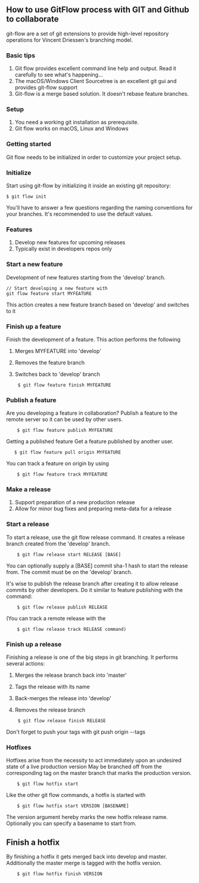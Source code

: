 ## How to use GitFlow process with GIT and Github to collaborate
git-flow are a set of git extensions to provide high-level repository operations for Vincent Driessen's branching model.

### Basic tips
1. Git flow provides excellent command line help and output. Read it carefully to see what's happening...
2. The macOS/Windows Client Sourcetree is an excellent git gui and provides git-flow support
3. Git-flow is a merge based solution. It doesn't rebase feature branches.

### Setup
1. You need a working git installation as prerequisite.
2. Git flow works on macOS, Linux and Windows

### Getting started
Git flow needs to be initialized in order to customize your project setup.

### Initialize
Start using git-flow by initializing it inside an existing git repository:

    $ git flow init
    
You'll have to answer a few questions regarding the naming conventions for your branches.
It's recommended to use the default values.

### Features
1. Develop new features for upcoming releases
2. Typically exist in developers repos only

### Start a new feature
Development of new features starting from the 'develop' branch.

    // Start developing a new feature with
    git flow feature start MYFEATURE
    
This action creates a new feature branch based on 'develop' and switches to it

### Finish up a feature
Finish the development of a feature. This action performs the following

1. Merges MYFEATURE into 'develop'
2. Removes the feature branch
3. Switches back to 'develop' branch

        $ git flow feature finish MYFEATURE

### Publish a feature
Are you developing a feature in collaboration? Publish a feature to the remote server so it can be used by other users.

        $ git flow feature publish MYFEATURE

Getting a published feature
Get a feature published by another user.

       $ git flow feature pull origin MYFEATURE
       
You can track a feature on origin by using

        $ git flow feature track MYFEATURE
        
### Make a release
1. Support preparation of a new production release
2. Allow for minor bug fixes and preparing meta-data for a release


### Start a release
To start a release, use the git flow release command. It creates a release branch created from the 'develop' branch.

        $ git flow release start RELEASE [BASE]

You can optionally supply a [BASE] commit sha-1 hash to start the release from. The commit must be on the 'develop' branch.

It's wise to publish the release branch after creating it to allow release commits by other developers. Do it similar to feature publishing with the command:

        $ git flow release publish RELEASE

(You can track a remote release with the

        $ git flow release track RELEASE command)

### Finish up a release
Finishing a release is one of the big steps in git branching. It performs several actions:

1. Merges the release branch back into 'master'
2. Tags the release with its name
3. Back-merges the release into 'develop'
4. Removes the release branch

        $ git flow release finish RELEASE

Don't forget to push your tags with git push origin --tags

### Hotfixes
Hotfixes arise from the necessity to act immediately upon an undesired state of a live production version
May be branched off from the corresponding tag on the master branch that marks the production version.

        $ git flow hotfix start

Like the other git flow commands, a hotfix is started with

        $ git flow hotfix start VERSION [BASENAME]
        
The version argument hereby marks the new hotfix release name. Optionally you can specify a basename to start from.

## Finish a hotfix
By finishing a hotfix it gets merged back into develop and master. Additionally the master merge is tagged with the hotfix version.

        $ git flow hotfix finish VERSION

